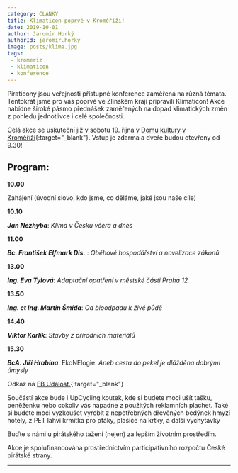 ```yaml
---
category: CLANKY
title: Klimaticon poprvé v Kroměříži!
date: 2019-10-01
author: Jaromír Horký
authorId: jaromir.horky
image: posts/klima.jpg
tags: 
 - kromeriz
 - klimaticon
 - konference   
---
```


Piraticony jsou veřejnosti přístupné konference zaměřená na různá témata. Tentokrát jsme pro vás poprvé ve Zlínském kraji připravili Klimaticon! Akce nabídne široké pásmo přednášek zaměřených na dopad klimatických změn z pohledu jednotlivce i celé společnosti.

Celá akce se uskuteční již v sobotu 19. října v [Domu kultury v Kroměříži](https://www.dk-kromeriz.cz/){:target="_blank"}. Vstup je zdarma a dveře budou otevřeny od 9.30!

## **Program:**
**10.00** 

Zahájení (úvodní slovo, kdo jsme, co děláme, jaké jsou naše cíle)

**10.10** 

***Jan Nezhyba***: *Klima v Česku včera a dnes*

**11.00** 

***Bc. František Elfmark Dis.*** : *Oběhové hospodářství a novelizace zákonů*

**13.00** 

***Ing. Eva Tylová***: *Adaptační opatření v městské části Praha 12*

**13.50** 

***Ing. et Ing. Martin Šmída***: *Od bioodpadu k živé půdě*

**14.40** 

***Viktor Karlík***: *Stavby z přírodních materiálů* 

**15.30**

***BcA. Jiří Hrabina***: EkoNElogie: *Aneb cesta do pekel je dlážděna dobrými úmysly*

Odkaz na [FB Událost.](https://www.facebook.com/events/656174491557832/){:target="_blank"}

Součástí akce bude i UpCycling koutek, kde si budete moci ušít tašku, peněženku nebo cokoliv vás napadne z použitých reklamních plachet. Také si budete moci vyzkoušet vyrobit z nepotřebných dřevěných bedýnek hmyzí hotely, z PET lahví krmítka pro ptáky, plašiče na krtky, a další vychytávky

Buďte s námi u pirátského tažení (nejen) za lepším životním prostředím.

Akce je spolufinancována prostřednictvím participativního rozpočtu České pirátské strany. 

---
